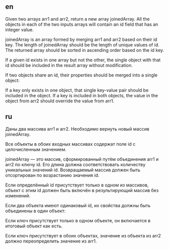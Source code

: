 ## en 
Given two arrays arr1 and arr2, return a new array joinedArray. All the objects in each of the two inputs arrays will contain an id field that has an integer value. 

joinedArray is an array formed by merging arr1 and arr2 based on their id key. The length of joinedArray should be the length of unique values of id. The returned array should be sorted in ascending order based on the id key.

If a given id exists in one array but not the other, the single object with that id should be included in the result array without modification.

If two objects share an id, their properties should be merged into a single object:

If a key only exists in one object, that single key-value pair should be included in the object.
If a key is included in both objects, the value in the object from arr2 should override the value from arr1.

## ru

Даны два массива arr1 и arr2. Необходимо вернуть новый массив joinedArray.

Все объекты в обоих входных массивах содержат поле id с целочисленным значением.

joinedArray — это массив, сформированный путём объединения arr1 и arr2 по ключу id. Его длина должна соответствовать количеству уникальных значений id. Возвращаемый массив должен быть отсортирован по возрастанию значения id.

Если определённый id присутствует только в одном из массивов, объект с этим id должен быть включён в результирующий массив без изменений.

Если два объекта имеют одинаковый id, их свойства должны быть объединены в один объект:

Если ключ присутствует только в одном объекте, он включается в итоговый объект как есть.

Если ключ присутствует в обоих объектах, значение из объекта из arr2 должно переопределить значение из arr1.